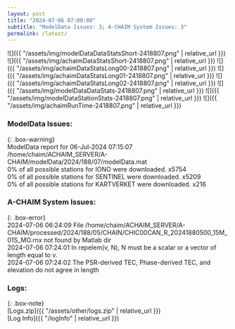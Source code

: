 ```yaml
---
layout: post
title: "2024-07-06 07:00:00"
subtitle: "ModelData Issues: 3; A-CHAIM System Issues: 3"
permalink: /latest/
---
```


![]({{ "/assets/img/modelDataDataStatsShort-2418807.png" | relative_url }})
![]({{ "/assets/img/achaimDataStatsShort-2418807.png" | relative_url }})
![]({{ "/assets/img/achaimDataStatsLong00-2418807.png" | relative_url }})
![]({{ "/assets/img/achaimDataStatsLong01-2418807.png" | relative_url }})
![]({{ "/assets/img/achaimDataStatsLong02-2418807.png" | relative_url }})
![]({{ "/assets/img/modelDataDataStats-2418807.png" | relative_url }})
![]({{ "/assets/img/modelDataStationStats-2418807.png" | relative_url }})
![]({{ "/assets/img/achaimRunTime-2418807.png" | relative_url }})


### ModelData Issues:  
  
{: .box-warning}  
 ModelData report for 06-Jul-2024 07:15:07   
 /home/chaim/ACHAIM_SERVER/A-CHAIM/modelData/2024/188/07/modelData.mat   
 0% of all possible stations for IONO were downloaded. x5754   
 0% of all possible stations for SENTINEL were downloaded. x5209   
 0% of all possible stations for KARTVERKET were downloaded. x216   
  
### A-CHAIM System Issues:  
  
{: .box-error}  
2024-07-06 06:24:09 File /home/chaim/ACHAIM_SERVER/A-CHAIM/processed/2024/188/05/CHAIN/CHIC00CAN_R_20241880500_15M_01S_MO.rnx not found by Matlab dir  
2024-07-06 07:24:01 In repelem(v, N), N must be a scalar or a vector of length equal to v.  
2024-07-06 07:24:02 The PSR-derived TEC, Phase-derived TEC, and elevation do not agree in length  

### Logs:  
  
{: .box-note}  
[Logs.zip]({{ "/assets/other/logs.zip" | relative_url }})  
[Log Info]({{ "/logInfo" | relative_url }})  
